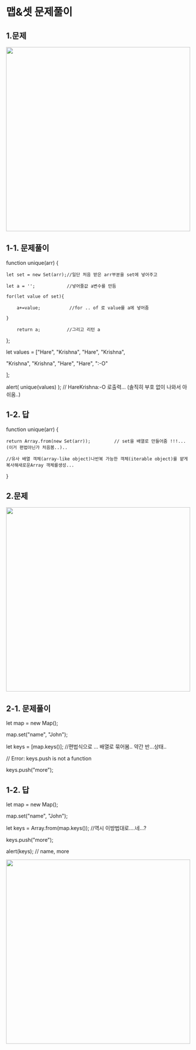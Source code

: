 맵&셋 문제풀이
=
1.문제
------------

<img src="https://user-images.githubusercontent.com/71910560/101067956-79a68c00-35db-11eb-8944-c232e3f19f96.jpg" width="500">

1-1. 문제풀이
------------

function unique(arr) {

    let set = new Set(arr);//일단 처음 받은 arr부분을 set에 넣어주고
    
    let a = '';            //넣어줄값 a변수를 만듬
    
    for(let value of set){ 
    
        a+=value;           //for .. of 로 value를 a에 넣어줌
        
    }
    
        return a;          //그리고 리턴 a
        
};

let values = ["Hare", "Krishna", "Hare", "Krishna",

  "Krishna", "Krishna", "Hare", "Hare", ":-O"
  
];

alert( unique(values) );  // HareKrishna:-O 로출력... (솔직히 부호 없이 나와서 아쉬움..)

1-2. 답
------------

function unique(arr) {

    return Array.from(new Set(arr));         // set을 배열로 만들어줌 !!!...(이거 편법아닌가 처음봄..).. 
  
    //유사 배열 객체(array-like object)나반복 가능한 객체(iterable object)를 얕게 복사해새로운Array 객체를생성...
}

2.문제
------------

<img src="https://user-images.githubusercontent.com/71910560/101067645-23394d80-35db-11eb-9cd2-6f6431a03da5.jpg" width="500">

2-1. 문제풀이
------------
let map = new Map();

map.set("name", "John");

let keys = [map.keys()]; //편법식으로 ... 배열로 묶어봄.. 약간 반...상태..

// Error: keys.push is not a function

keys.push("more");

1-2. 답
------------

let map = new Map();

map.set("name", "John");

let keys = Array.from(map.keys()); //역시 이방법대로....네...? 

keys.push("more");

alert(keys); // name, more

<img src="https://user-images.githubusercontent.com/71910560/101070158-4dd8d580-35de-11eb-9e38-385a54f863fc.jpg" width="500">
